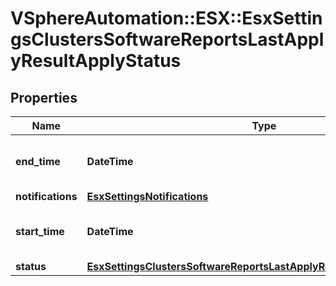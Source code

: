 # VSphereAutomation::ESX::EsxSettingsClustersSoftwareReportsLastApplyResultApplyStatus

## Properties
Name | Type | Description | Notes
------------ | ------------- | ------------- | -------------
**end_time** | **DateTime** | Time when the {@term operation} completed. | 
**notifications** | [**EsxSettingsNotifications**](EsxSettingsNotifications.md) |  | 
**start_time** | **DateTime** | Time when the {@term operation} started. | 
**status** | [**EsxSettingsClustersSoftwareReportsLastApplyResultApplyStatusStatus**](EsxSettingsClustersSoftwareReportsLastApplyResultApplyStatusStatus.md) |  | 


